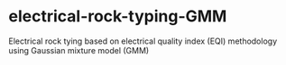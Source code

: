 # electrical-rock-typing-GMM
Electrical rock tying based on electrical quality index (EQI) methodology using Gaussian mixture model (GMM)
